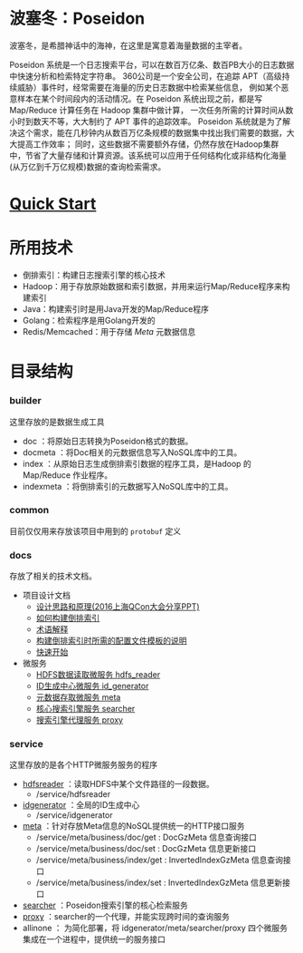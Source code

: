 # 波塞冬：Poseidon

波塞冬，是希腊神话中的海神，在这里是寓意着海量数据的主宰者。

Poseidon 系统是一个日志搜索平台，可以在数百万亿条、数百PB大小的日志数据中快速分析和检索特定字符串。
360公司是一个安全公司，在追踪 APT（高级持续威胁）事件时，经常需要在海量的历史日志数据中检索某些信息，
例如某个恶意样本在某个时间段内的活动情况。在 Poseidon 系统出现之前，都是写 Map/Reduce 计算任务在 Hadoop 集群中做计算，
一次任务所需的计算时间从数小时到数天不等，大大制约了 APT 事件的追踪效率。
Poseidon 系统就是为了解决这个需求，能在几秒钟内从数百万亿条规模的数据集中找出我们需要的数据，大大提高工作效率；
同时，这些数据不需要额外存储，仍然存放在Hadoop集群中，节省了大量存储和计算资源。该系统可以应用于任何结构化或非结构化海量(从万亿到千万亿规模)数据的查询检索需求。

# [Quick Start](docs/get_started.md)

# 所用技术

- 倒排索引：构建日志搜索引擎的核心技术
- Hadoop：用于存放原始数据和索引数据，并用来运行Map/Reduce程序来构建索引
- Java：构建索引时是用Java开发的Map/Reduce程序
- Golang：检索程序是用Golang开发的
- Redis/Memcached：用于存储 *Meta* 元数据信息


# 目录结构

### builder

这里存放的是数据生成工具

- doc ：将原始日志转换为Poseidon格式的数据。
- docmeta ：将Doc相关的元数据信息写入NoSQL库中的工具。
- index ：从原始日志生成倒排索引数据的程序工具，是Hadoop 的 Map/Reduce 作业程序。
- indexmeta ：将倒排索引的元数据写入NoSQL库中的工具。

### common

目前仅仅用来存放该项目中用到的 `protobuf` 定义

### docs 

存放了相关的技术文档。

* 项目设计文档
    * [设计思路和原理(2016上海QCon大会分享PPT)](docs/design_detail.pdf)
    * [如何构建倒排索引](docs/build_inverted_index.md)
    * [术语解释](docs/component.md)
    * [构建倒排索引时所需的配置文件模板的说明](docs/config.md)
    * [快速开始](docs/get_started.md)
* 微服务
    * [HDFS数据读取微服务 hdfs_reader](docs/hdfs_reader.md)
    * [ID生成中心微服务 id_generator](docs/id_generator.md)
    * [元数据存取微服务 meta](docs/meta.md)
    * [核心搜索引擎服务 searcher](docs/searcher.md)
    * [搜索引擎代理服务 proxy](docs/proxy.md)


### service

这里存放的是各个HTTP微服务服务的程序

* [hdfsreader](docs/hdfs_reader.md) ：读取HDFS中某个文件路径的一段数据。 
    * /service/hdfsreader
* [idgenerator](docs/id_generator.md) ：全局的ID生成中心
    * /service/idgenerator
* [meta](docs/meta.md) ：针对存放Meta信息的NoSQL提供统一的HTTP接口服务
    * /service/meta/business/doc/get : DocGzMeta 信息查询接口
	* /service/meta/business/doc/set : DocGzMeta 信息更新接口
    * /service/meta/business/index/get : InvertedIndexGzMeta 信息查询接口
	* /service/meta/business/index/set : InvertedIndexGzMeta 信息更新接口
* [searcher](docs/searcher.md) ：Poseidon搜索引擎的核心检索服务
* [proxy](docs/proxy.md) ：searcher的一个代理，并能实现跨时间的查询服务
* allinone ： 为简化部署，将 idgenerator/meta/searcher/proxy 四个微服务集成在一个进程中，提供统一的服务接口


